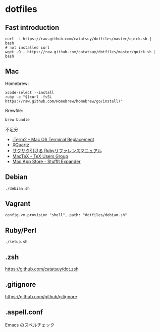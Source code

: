 dotfiles
==================================

## Fast introduction

    curl -L https://raw.github.com/catatsuy/dotfiles/master/quick.sh | bash
    # not installed curl
    wget -O - https://raw.github.com/catatsuy/dotfiles/master/quick.sh | bash

## Mac

Homebrew:

    xcode-select --install
    ruby -e "$(curl -fsSL https://raw.github.com/Homebrew/homebrew/go/install)"

Brewfile:

    brew bundle

不足分

 * [iTerm2 - Mac OS Terminal Replacement](http://www.iterm2.com/#/section/downloads)
 * [XQuartz](https://xquartz.macosforge.org/landing/)
 * [サクサク引ける Rubyリファレンスマニュアル](http://miyamae.github.io/rubydoc-ja/)
 * [MacTeX - TeX Users Group](http://tug.org/mactex/)
 * [Mac App Store - StuffIt Expander](https://itunes.apple.com/jp/app/stuffit-expander/id405580712)

## Debian

    ./debian.sh

## Vagrant

    config.vm.provision "shell", path: "dotfiles/debian.sh"

## Ruby/Perl

    ./setup.sh

## .zsh

https://github.com/catatsuy/dot.zsh

## .gitignore

https://github.com/github/gitignore

## .aspell.conf

Emacs のスペルチェック
